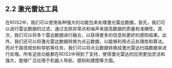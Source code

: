 ## 2.2 激光雷达工具

在ROS2中，我们可以使用各种强大的功能包来处理激光雷达数据。首先，我们可以进行雷达数据的过滤，通过去除异常点和噪声来提高数据的质量和准确性。其次，我们可以将多个雷达数据进行融合，以获得更多的信息和更好的感知结果。此外，我们还可以将激光雷达数据转换为点云数据，以能够利用点云处理库和算法。而对于路径规划和导航等任务，我们可以将点云数据转换成激光雷达扫描数据来进行处理。所有这些功能都在ROS2中得到了支持，使得激光雷达的应用更加灵活和强大，能够广泛应用于机器人导航、感知和建图等方面。




